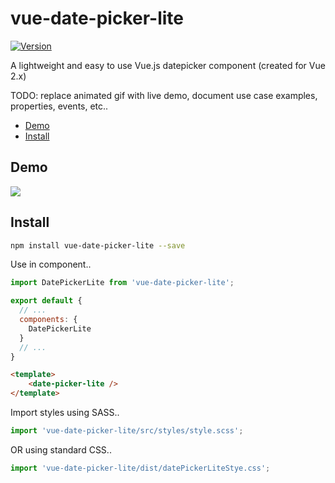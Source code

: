 # vue-date-picker-lite

[![Version](https://img.shields.io/npm/v/vue-date-picker-lite.svg)](https://www.npmjs.com/package/vue-date-picker-lite)

A lightweight and easy to use Vue.js datepicker component (created for Vue 2.x)

TODO: replace animated gif with live demo, document use case examples, properties, events, etc..

- [Demo](#demo)
- [Install](#install)

## Demo


![](https://j.gifs.com/vlq8k0.gif)


## Install

``` bash
npm install vue-date-picker-lite --save
```

Use in component..

``` javascript
import DatePickerLite from 'vue-date-picker-lite';

export default {
  // ...
  components: {
    DatePickerLite
  }
  // ...
}
```

``` html
<template>
	<date-picker-lite />
</template>
```

Import styles using SASS..

``` javascript
import 'vue-date-picker-lite/src/styles/style.scss';
```

OR using standard CSS..

``` javascript
import 'vue-date-picker-lite/dist/datePickerLiteStye.css';
```

